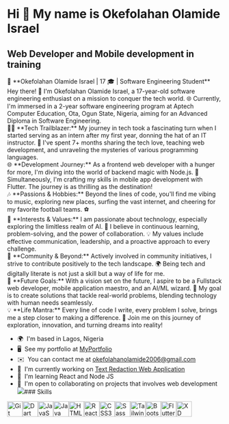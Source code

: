 Hi 👋 My name is Okefolahan Olamide Israel
=============================================

Web Developer and Mobile development in training
------------------------------------------------

🚀 \*\*Okefolahan Olamide Israel | 17 🎓 | Software Engineering Student\*\* 
Hey there! 👋 I'm Okefolahan Olamide Israel, a 17-year-old software engineering enthusiast on a mission to conquer the tech world. 🌐 Currently, I'm immersed in a 2-year software engineering program at Aptech Computer Education, Ota, Ogun State, Nigeria, aiming for an Advanced Diploma in Software Engineering.<br/>
👨‍💻 \*\*Tech Trailblazer:\*\* My journey in tech took a fascinating turn when I started serving as an intern after my first year, donning the hat of an IT instructor. 🚀 I've spent 7+ months sharing the tech love, teaching web development, and unraveling the mysteries of various programming languages.<br/>
🌐 \*\*Development Journey:\*\* As a frontend web developer with a hunger for more, I'm diving into the world of backend magic with Node.js. 🌈 Simultaneously, I'm crafting my skills in mobile app development with Flutter. The journey is as thrilling as the destination!<br/>
🎶 \*\*Passions & Hobbies:\*\* Beyond the lines of code, you'll find me vibing to music, exploring new places, surfing the vast internet, and cheering for my favorite football teams. ⚽<br/>
🔧 \*\*Interests & Values:\*\* I am passionate about technology, especially exploring the limitless realm of AI. 🤖 I believe in continuous learning, problem-solving, and the power of collaboration. 💡 My values include effective communication, leadership, and a proactive approach to every challenge.<br/>
🤝 \*\*Community & Beyond:\*\* Actively involved in community initiatives, I strive to contribute positively to the tech landscape. 🌍 Being tech and digitally literate is not just a skill but a way of life for me.<br/>
🚀 \*\*Future Goals:\*\* With a vision set on the future, I aspire to be a Fullstack web developer, mobile application maestro, and an AI/ML wizard. 🌌 My goal is to create solutions that tackle real-world problems, blending technology with human needs seamlessly. <br/>
💡 \*\*Life Mantra:\*\* Every line of code I write, every problem I solve, brings me a step closer to making a difference. 🌟 Join me on this journey of exploration, innovation, and turning dreams into reality!

*   🌍  I'm based in Lagos, Nigeria
*   🖥️  See my portfolio at [MyPortfolio](http://github.com/MhideTech)
*   ✉️  You can contact me at [okefolahanolamide2006@gmail.com](mailto:okefolahanolamide2006@gmail.com)
*   🚀  I'm currently working on [Text Redaction Web Application](http://textredaction.netlify.app)
*   🧠  I'm learning React and Node JS
*   🤝  I'm open to collaborating on projects that involves web development<a href="https://www.github.com/MhideTech" target="_blank" rel="noreferrer"><img
                  src="https://img.shields.io/github/followers/MhideTech?logo=github&style=for-the-badge&color=0891b2&labelColor=1c1917" /></a>### Skills 
<p align="left">
<a href="https://git-scm.com/" target="_blank" rel="noreferrer"><img src="https://raw.githubusercontent.com/danielcranney/readme-generator/main/public/icons/skills/git-colored.svg" width="36" height="36" alt="Git" /></a><a href="https://dart.dev/" target="_blank" rel="noreferrer"><img src="https://raw.githubusercontent.com/danielcranney/readme-generator/main/public/icons/skills/dart-colored.svg" width="36" height="36" alt="Dart" /></a><a href="https://developer.mozilla.org/en-US/docs/Web/JavaScript" target="_blank" rel="noreferrer"><img src="https://raw.githubusercontent.com/danielcranney/readme-generator/main/public/icons/skills/javascript-colored.svg" width="36" height="36" alt="JavaScript" /></a><a href="https://www.oracle.com/java/" target="_blank" rel="noreferrer"><img src="https://raw.githubusercontent.com/danielcranney/readme-generator/main/public/icons/skills/java-colored.svg" width="36" height="36" alt="Java" /></a><a href="https://developer.mozilla.org/en-US/docs/Glossary/HTML5" target="_blank" rel="noreferrer"><img src="https://raw.githubusercontent.com/danielcranney/readme-generator/main/public/icons/skills/html5-colored.svg" width="36" height="36" alt="HTML5" /></a><a href="https://reactjs.org/" target="_blank" rel="noreferrer"><img src="https://raw.githubusercontent.com/danielcranney/readme-generator/main/public/icons/skills/react-colored.svg" width="36" height="36" alt="React" /></a><a href="https://www.w3.org/TR/CSS/#css" target="_blank" rel="noreferrer"><img src="https://raw.githubusercontent.com/danielcranney/readme-generator/main/public/icons/skills/css3-colored.svg" width="36" height="36" alt="CSS3" /></a><a href="https://sass-lang.com/" target="_blank" rel="noreferrer"><img src="https://raw.githubusercontent.com/danielcranney/readme-generator/main/public/icons/skills/sass-colored.svg" width="36" height="36" alt="Sass" /></a><a href="https://tailwindcss.com/" target="_blank" rel="noreferrer"><img src="https://raw.githubusercontent.com/danielcranney/readme-generator/main/public/icons/skills/tailwindcss-colored.svg" width="36" height="36" alt="TailwindCSS" /></a><a href="https://getbootstrap.com/" target="_blank" rel="noreferrer"><img src="https://raw.githubusercontent.com/danielcranney/readme-generator/main/public/icons/skills/bootstrap-colored.svg" width="36" height="36" alt="Bootstrap" /></a><a href="https://flutter.dev/" target="_blank" rel="noreferrer"><img src="https://raw.githubusercontent.com/danielcranney/readme-generator/main/public/icons/skills/flutter-colored.svg" width="36" height="36" alt="Flutter" /></a><a href="https://www.adobe.com/uk/products/xd.html" target="_blank" rel="noreferrer"><img src="https://raw.githubusercontent.com/danielcranney/readme-generator/main/public/icons/skills/xd-colored-dark.svg" width="36" height="36" alt="XD" /></a>
                    </p>
